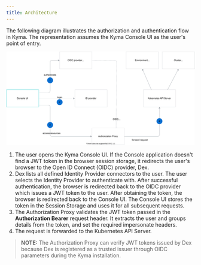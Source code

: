 ```yaml
---
title: Architecture
---
```


The following diagram illustrates the authorization and authentication flow in Kyma. The representation assumes the Kyma Console UI as the user's point of entry.

![authorization-authentication-flow](./assets/001-kyma-authorization.svg)

1. The user opens the Kyma Console UI. If the Console application doesn't find a JWT token in the browser session storage, it redirects the user's browser to the Open ID Connect (OIDC) provider, Dex.
2. Dex lists all defined Identity Provider connectors to the user. The user selects the Identity Provider to authenticate with. After successful authentication, the browser is redirected back to the OIDC provider which issues a JWT token to the user. After obtaining the token, the browser is redirected back to the Console UI. The Console UI stores the token in the Session Storage and uses it for all subsequent requests.
3. The Authorization Proxy validates the JWT token passed in the **Authorization Bearer** request header. It extracts the user and groups details from the token, and set the required impersonate headers.
4. The request is forwarded to the Kubernetes API Server.  

>**NOTE:** The Authorization Proxy can verify JWT tokens issued by Dex because Dex is registered as a trusted issuer through OIDC parameters during the Kyma installation.  
